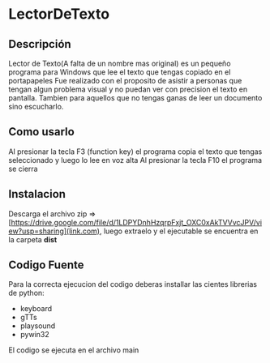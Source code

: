 # LectorDeTexto
## Descripción
Lector de Texto(A falta de un nombre mas original) es un pequeño programa para Windows que lee el texto que tengas copiado en el portapapeles
Fue realizado con el proposito de asistir a personas que tengan algun problema visual y no puedan ver con precision el texto en pantalla. 
Tambien para aquellos que no tengas ganas de leer un documento sino escucharlo.

## Como usarlo
Al presionar la tecla F3 (function key) el programa copia el texto que tengas seleccionado y luego lo lee en voz alta
Al presionar la tecla F10 el programa se cierra

## Instalacion
Descarga el archivo zip => [https://drive.google.com/file/d/1LDPYDnhHzqrpFxjt_OXC0xAkTVVvcJPV/view?usp=sharing](link.com), 
luego extraelo y el ejecutable se encuentra en la carpeta **dist**


## Codigo Fuente
Para la correcta ejecucion del codigo deberas installar las cientes librerias de python:
 * keyboard
 * gTTs
 * playsound
 * pywin32
>
El codigo se ejecuta en el archivo main
